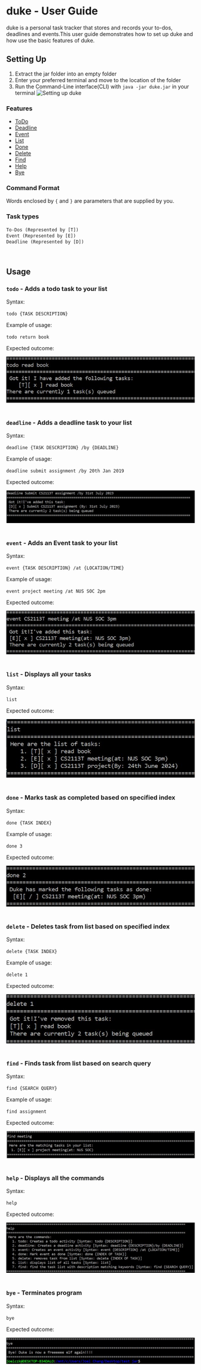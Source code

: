 # duke - User Guide
duke is a personal task tracker that stores and records your to-dos, deadlines and events.This user guide demonstrates
how to set up duke and how use the basic features of duke.
&nbsp;
&nbsp;
&nbsp;
&nbsp;
## Setting Up
1. Extract the jar folder into an empty folder
2. Enter your preferred terminal and move to the location of the folder
3. Run the Command-Line interface(CLI) with `java -jar duke.jar` in your terminal
![Setting up duke](/images/startup.JPG)
&nbsp;
&nbsp;
&nbsp;
&nbsp;
### Features
+ [ToDo](#todo)
+ [Deadline](#deadline)
+ [Event](#event)
+ [List](#list) 
+ [Done](#done)
+ [Delete](#delete)
+ [Find](#find)
+ [Help](#help)
+ [Bye](#bye)
&nbsp;
&nbsp;
&nbsp;
&nbsp;
### Command Format
Words enclosed by `{` and `}` are parameters that are supplied by you.
&nbsp;
&nbsp;
&nbsp;
&nbsp;
### Task types
```
To-Dos (Represented by [T])
Event (Represented by [E])
Deadline (Represented by [D])
```
&nbsp;
&nbsp;
&nbsp;
## Usage
### <a id="todo"></a> `todo` - Adds a todo task to your list

Syntax: 

`todo {TASK DESCRIPTION}`

Example of usage: 

`todo return book`

Expected outcome:

![Adding ToDo task](images/todo.JPG)
&nbsp;
&nbsp;
### <a id="deadline"></a> `deadline` - Adds a deadline task to your list

Syntax:

`deadline {TASK DESCRIPTION} /by {DEADLINE}`

Example of usage: 

`deadline submit assignment /by 20th Jan 2019`

Expected outcome:

![Adding Deadline task](images/deadline.JPG)
&nbsp;
&nbsp;
&nbsp;
### <a id="event"></a> `event` - Adds an Event task to your list

Syntax: 

`event {TASK DESCRIPTION} /at {LOCATION/TIME}`

Example of usage: 

`event project meeting /at NUS SOC 2pm`

Expected outcome:

![Adding Event task](images/event.JPG)
&nbsp;
&nbsp;
&nbsp;
### <a id="list"></a> `list` - Displays all your tasks

Syntax: 

`list`

Expected outcome:

![Listing all tasks](images/list.JPG)
&nbsp;
&nbsp;
&nbsp;
&nbsp;
### <a id="done"></a> `done` - Marks task as completed based on specified index

Syntax: 

`done {TASK INDEX}`

Example of usage: 

`done 3`

Expected outcome:

![Marking tasks as completed](images/done.JPG)
&nbsp;
&nbsp;
&nbsp;
### <a id="delete"></a> `delete` - Deletes task from list based on specified index

Syntax: 

`delete {TASK INDEX}`

Example of usage: 

`delete 1`

Expected outcome:

![Deleting tasks](images/delete.JPG)
&nbsp;
&nbsp;
&nbsp;
&nbsp;
&nbsp;
&nbsp;
### <a id="find"></a> `find` - Finds task from list based on search query

Syntax: 

`find {SEARCH QUERY}`

Example of usage: 

`find assignment`

Expected outcome:

![Finding tasks](images/find.JPG)
&nbsp;
&nbsp;
&nbsp;
### <a id="help"></a> `help` - Displays all the commands

Syntax: 

`help`


Expected outcome:

![help](images/help.JPG)
&nbsp;
&nbsp;
&nbsp;
### <a id="bye"></a> `bye` - Terminates program

Syntax: 

`bye`

Expected outcome:

![bye](images/bye.JPG)
